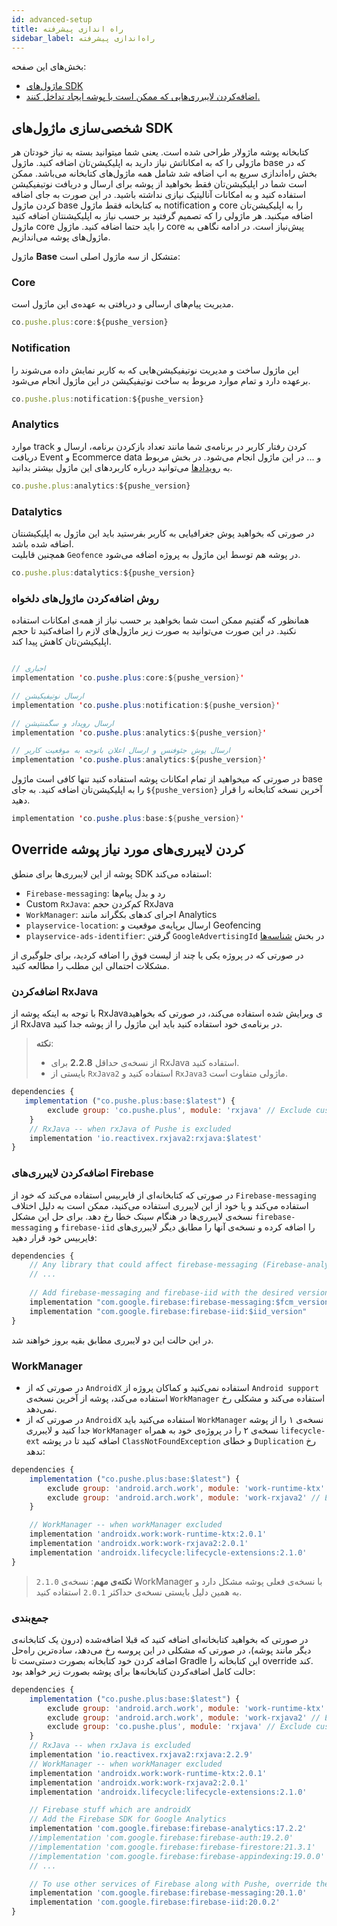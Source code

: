 ```yaml
---
id: advanced-setup
title: راه اندازی پیشرفته
sidebar_label: راه‌اندازی پیشرفته
---
```


بخش‌های این صفحه:
* [ماژول‌های SDK](#%D8%B4%D8%AE%D8%B5%DB%8C%D8%B3%D8%A7%D8%B2%DB%8C-%D9%85%D8%A7%DA%98%D9%88%D9%84%D9%87%D8%A7%DB%8C-sdk)
* [اضافه‌کردن لایبرری‌هایی که ممکن است با پوشه ایجاد تداخل کنند.](#override-%DA%A9%D8%B1%D8%AF%D9%86-%D9%84%D8%A7%DB%8C%D8%A8%D8%B1%D8%B1%DB%8C%D9%87%D8%A7%DB%8C-%D9%85%D9%88%D8%B1%D8%AF-%D9%86%DB%8C%D8%A7%D8%B2-%D9%BE%D9%88%D8%B4%D9%87)

## شخصی‌سازی ماژول‌های SDK

کتابخانه پوشه ماژولار طراحی شده است. یعنی شما میتوانید بسته به نیاز خودتان هر ماژولی را که به امکاناتش نیاز دارید به اپلیکیشن‌تان اضافه کنید. 
ماژول base که در بخش راه‌اندازی سریع به اپ اضافه شد شامل همه ماژول‌های کتابخانه می‌باشد.
ممکن است شما در اپلیکیشن‌تان فقط بخواهید از پوشه برای ارسال و دریافت نوتیفیکیشن استفاده کنید و به امکانات آنالیتیک نیازی نداشته باشید. در این صورت به جای اضافه کردن ماژول base به کتابخانه فقط ماژول notification و core را به اپلیکیشن‌تان اضافه میکنید. هر ماژولی را که تصمیم گرفتید بر حسب نیاز به اپلیکیشنتان اضافه کنید ماژول core را باید حتما اضافه کنید. ماژول  core پیش‌نیاز است. 
در ادامه نگاهی به ماژول‌های پوشه می‌اندازیم.


ماژول **Base** متشکل از سه ماژول اصلی است:

### Core

مدیریت پیام‌های ارسالی و دریافتی به عهده‌ی این ماژول است.

```js
co.pushe.plus:core:${pushe_version}
```

### Notification

این ماژول ساخت و مدیریت نوتیفیکیشن‌هایی که به کاربر نمایش داده می‌شوند را برعهده دارد و تمام موارد مربوط به ساخت نوتیفیکیشن در این ماژول انجام می‌شود.

```js
co.pushe.plus:notification:${pushe_version}
```

### Analytics

موارد track کردن رفتار کاربر در برنامه‌ی شما مانند تعداد بازکردن برنامه، ارسال و دریافت Event و Ecommerce data و ... در این ماژول انجام می‌شود. 
در بخش مربوط به [رویدادها](/docs/android-studio/events) می‌توانید درباره کاربردهای این ماژول بیشتر بدانید.

```js
co.pushe.plus:analytics:${pushe_version}
```
### Datalytics

در صورتی که بخواهید پوش جغرافیایی به کاربر بفرستید باید این ماژول به اپلیکیشنتان اضافه شده باشد.    
همچنین قابلیت `Geofence` در پوشه هم توسط این ماژول به پروژه اضافه می‌شود.

```js
co.pushe.plus:datalytics:${pushe_version}
```

### روش اضافه‌کردن ماژول‌های دلخواه

همانظور که گفتیم ممکن است شما بخواهید بر حسب نیاز از همه‌ی امکانات استفاده نکنید. در این صورت می‌توانید به صورت زیر ماژول‌های لازم را اضافه‌کنید تا حجم اپلیکیشن‌تان کاهش پیدا کند.

```java

// اجباری
implementation 'co.pushe.plus:core:${pushe_version}'

// ارسال نوتیفیکیشن
implementation 'co.pushe.plus:notification:${pushe_version}'

// ارسال رویداد و سگمنتیشن
implementation 'co.pushe.plus:analytics:${pushe_version}'

// ارسال پوش جئوفنس و ارسال اعلان باتوجه به موقعیت کاربر
implementation 'co.pushe.plus:analytics:${pushe_version}'
```

در صورتی که میخواهید از تمام امکانات پوشه استفاده کنید تنها کافی است ماژول base را به اپلیکیشن‌تان اضافه کنید. به جای `${pushe_version}` آخرین نسخه کتابخانه را قرار دهید.

```java
implementation 'co.pushe.plus:base:${pushe_version}'
```

## Override کردن لایبرری‌های مورد نیاز پوشه


پوشه از این لایبرری‌ها برای منطق SDK استفاده می‌کند:

* `Firebase-messaging`: رد و بدل پیام‌ها
* Custom `RxJava`: کم‌کردن حجم RxJava
* `WorkManager`: اجرای کدهای بکگراند مانند Analytics
* `playservice-location`: ارسال برپایه‌ی موقعیت و Geofencing
* `playservice-ads-identifier`: گرفتن `GoogleAdvertisingId` در بخش [شناسه‌ها](unification.md)

در صورتی که در پروژه یکی یا چند از لیست فوق را اضافه‌ کردید، برای جلوگیری از مشکلات احتمالی این مطلب را مطالعه کنید.

### اضافه‌کردن RxJava

با توجه به اینکه پوشه از RxJavaی ویرایش شده استفاده می‌کند، در صورتی که بخواهید از RxJava در برنامه‌ی خود استفاده کنید باید این ماژول را از پوشه جدا کنید.

> **نکته**:
> - از نسخه‌ی حداقل **2.2.8** برای RxJava استفاده کنید.
> - بایستی از `RxJava2` استفاده کنید و `RxJava3` ماژولی متفاوت است.

```js
dependencies {
   implementation ("co.pushe.plus:base:$latest") {
        exclude group: 'co.pushe.plus', module: 'rxjava' // Exclude custom rxjava
    }
    // RxJava -- when rxJava of Pushe is excluded
    implementation 'io.reactivex.rxjava2:rxjava:$latest'
}
```

### اضافه‌کردن لایبرری‌های Firebase

در صورتی که کتابخانه‌ای از فایربیس استفاده می‌کند که خود از `Firebase-messaging` استفاده می‌کند و یا خود از این لایبرری استفاده می‌کنید، ممکن است به دلیل اختلاف نسخه‌ی لایبرری‌ها در هنگام سینک خطا رخ دهد. برای حل این مشکل `firebase-messaging` و `firebase-iid` را اضافه کرده و نسخه‌ی آنها را مطابق دیگر لایبرری‌های فایربیس خود قرار دهید:

```js
dependencies {
    // Any library that could affect firebase-messaging (Firebase-analytics, etc)
    // ...
    
    // Add firebase-messaging and firebase-iid with the desired version
    implementation "com.google.firebase:firebase-messaging:$fcm_version"
    implementation "com.google.firebase:firebase-iid:$iid_version"
}
```

در این حالت این دو لایبرری مطابق بقیه بروز خواهند شد.

### WorkManager

* در صورتی که از `AndroidX` استفاده نمی‌کنید و کماکان پروژه از `Android support` استفاده می‌کند، پوشه از آخرین نسخه‌ی `WorkManager` استفاده می‌کند و مشکلی رخ نمی‌دهد.
* در صورتی که از `AndroidX` استفاده می‌کنید باید `WorkManager` نسخه‌ی ۱ را از پوشه جدا کنید و لایبرری `WorkManager` نسخه‌ی ۲ را در پروژه‌ی خود به همراه `lifecycle-ext` اضافه کنید تا در پوشه `ClassNotFoundException` و خطای `Duplication` رخ ندهد:

```js
dependencies {
    implementation ("co.pushe.plus:base:$latest") {
        exclude group: 'android.arch.work', module: 'work-runtime-ktx' // Exclude non-androidx work manager
        exclude group: 'android.arch.work', module: 'work-rxjava2' // Exclude non-androidx work manager
    }

    // WorkManager -- when workManager excluded
    implementation 'androidx.work:work-runtime-ktx:2.0.1'
    implementation 'androidx.work:work-rxjava2:2.0.1'
    implementation 'androidx.lifecycle:lifecycle-extensions:2.1.0'
}
```
> **نکته‌ی مهم**: نسخه‌ی `2.1.0` WorkManager با نسخه‌ی فعلی پوشه مشکل دارد و به همین دلیل بایستی نسخه‌ی حداکثر `2.0.1` استفاده کنید.

### جمع‌بندی

در صورتی که بخواهید کتابخانه‌ای اضافه کنید که قبلا اضافه‌شده (درون یک کتابخانه‌ی دیگر مانند پوشه)، در صورتی که مشکلی در این پروسه رخ می‌دهد،‌ ساده‌ترین راه‌حل اضافه کردن خود کتابخانه بصورت دستی‌ست تا Gradle این کتابخانه را override کند.    
حالت کامل اضافه‌کردن کتابخانه‌ها برای پوشه بصورت زیر خواهد بود:

```js
dependencies {
    implementation ("co.pushe.plus:base:$latest") {
        exclude group: 'android.arch.work', module: 'work-runtime-ktx' // Exclude non-androidx work manager
        exclude group: 'android.arch.work', module: 'work-rxjava2' // Exclude non-androidx work manager
        exclude group: 'co.pushe.plus', module: 'rxjava' // Exclude custom rxjava
    }
    // RxJava -- when rxJava is excluded
    implementation 'io.reactivex.rxjava2:rxjava:2.2.9'
    // WorkManager -- when workManager excluded
    implementation 'androidx.work:work-runtime-ktx:2.0.1'
    implementation 'androidx.work:work-rxjava2:2.0.1'
    implementation 'androidx.lifecycle:lifecycle-extensions:2.1.0'

    // Firebase stuff which are androidX
    // Add the Firebase SDK for Google Analytics
    implementation 'com.google.firebase:firebase-analytics:17.2.2'
    //implementation 'com.google.firebase:firebase-auth:19.2.0'
    //implementation 'com.google.firebase:firebase-firestore:21.3.1'
    //implementation 'com.google.firebase:firebase-appindexing:19.0.0'
    // ...

    // To use other services of Firebase along with Pushe, override these two and add them with the version you desire
    implementation 'com.google.firebase:firebase-messaging:20.1.0'
    implementation 'com.google.firebase:firebase-iid:20.0.2'
}
```